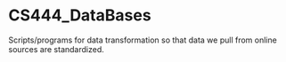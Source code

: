 # CS444_DataBases
Scripts/programs for data transformation so that data we pull from online sources are standardized. 
